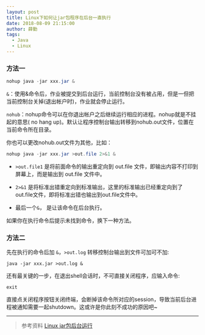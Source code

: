 ```yaml
---
layout: post
title: Linux下如何让jar包程序在后台一直执行
date: 2018-08-09 21:15:00
author: 薛勤
tags:
  - Java
  - Linux
---
```

### 方法一

```java
nohup java -jar xxx.jar &
```

`&`：使用&命令后，作业被提交到后台运行，当前控制台没有被占用，但是一但把当前控制台关掉(退出帐户时)，作业就会停止运行。

`nohub`：nohup命令可以在你退出帐户之后继续运行相应的进程。nohup就是不挂起的意思( no hang up)。默认让程序控制台输出转移到nohub.out文件，位置在当前命令所在目录。

你也可以更改nohub.out文件为其他，比如：

```java
nohup java -jar xxx.jar >out.file 2>&1 &
```
- `>out.file1` 是将前面命令的输出重定向到 out.file 文件，即输出内容不打印到屏幕上，而是输出到 out.file 文件中。

- `2>&1` 是将标准出错重定向到标准输出，这里的标准输出已经重定向到了out.file文件，即将标准出错也输出到out.file文件中。

- 最后一个`&`， 是让该命令在后台执行。

如果你在执行命令后提示未找到命令，换下一种方法。

### 方法二

先在执行的命令后加 `&`，`>out.log` 转移控制台输出到文件可加可不加:

```shell
java -jar xxx.jar >out.log &
```

还有最关键的一步，在退出shell会话时，不可直接关闭程序，应输入命令:

```shell
exit
```

直接点关闭程序按钮关闭终端，会断掉该命令所对应的session，导致当前后台进程被通知需要一起shutdown。这或许是你此刻不成功的原因吧~

---

> 参考资料 [Linux jar包后台运行](https://blog.csdn.net/qq_30739519/article/details/51115075)